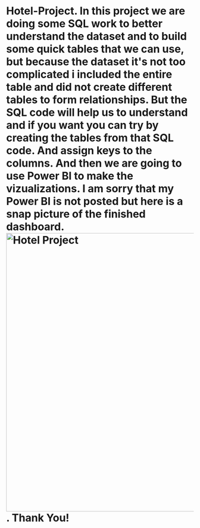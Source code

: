 # Hotel-Project. In this project we are doing some SQL work to better understand the dataset and to build some quick tables that we can use, but because the dataset it's not too complicated i included the entire table and did not create different tables to form relationships. But the SQL code will help us to understand and if you want you can try by creating the tables from that SQL code. And assign keys to the columns. And then we are going to use Power BI to make the vizualizations. I am sorry that my Power BI is not posted but here is a snap picture of the finished dashboard.<img width="746" alt="Hotel Project" src="https://user-images.githubusercontent.com/93358935/166809594-6df37a43-14d5-4349-a6c7-51387e3ae12d.png">. Thank You!

